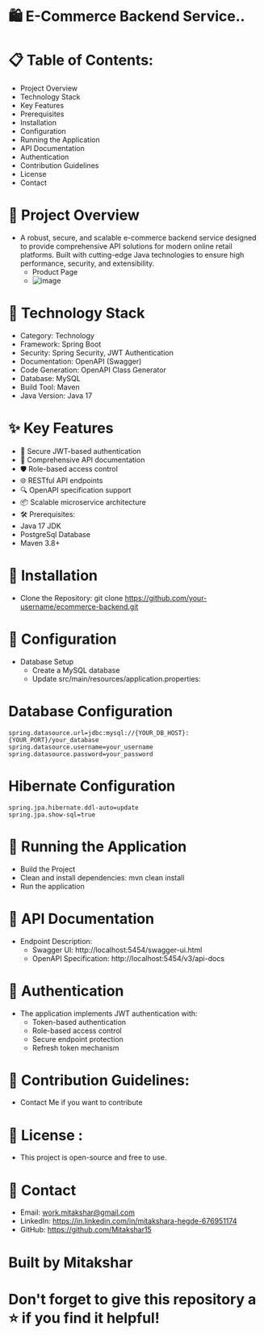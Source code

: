 # 🛍️ E-Commerce Backend Service..

# 📋 Table of Contents:
 * Project Overview
* Technology Stack
* Key Features
* Prerequisites
* Installation
* Configuration
* Running the Application
* API Documentation
* Authentication
* Contribution Guidelines
* License
* Contact

# 🌟 Project Overview
* A robust, secure, and scalable e-commerce backend service designed to provide comprehensive API solutions for modern online retail platforms. Built with cutting-edge Java technologies to ensure high performance, security, and extensibility.
  * Product Page
  * ![image](https://github.com/user-attachments/assets/f47f0fc6-335a-4c9e-a0b7-439b507203df)





# 🚀 Technology Stack
* Category:	Technology
* Framework:	Spring Boot
* Security:	Spring Security, JWT Authentication
* Documentation:	OpenAPI (Swagger)
* Code Generation:	OpenAPI Class Generator
* Database:	MySQL
* Build Tool:	Maven
* Java Version:	Java 17

# ✨ Key Features
* 🔐 Secure JWT-based authentication
* 📄 Comprehensive API documentation
* 🛡️ Role-based access control
* 🌐 RESTful API endpoints
* 🔍 OpenAPI specification support
* 📦 Scalable microservice architecture
* 🛠️ Prerequisites:
* Java 17 JDK
* PostgreSql Database
* Maven 3.8+


# 🔧 Installation
* Clone the Repository: git clone https://github.com/your-username/ecommerce-backend.git

# 📝 Configuration
* Database Setup
   * Create a MySQL database
   * Update src/main/resources/application.properties:

# Database Configuration
    spring.datasource.url=jdbc:mysql://{YOUR_DB_HOST}:{YOUR_PORT}/your_database
    spring.datasource.username=your_username
    spring.datasource.password=your_password

# Hibernate Configuration
    spring.jpa.hibernate.ddl-auto=update
    spring.jpa.show-sql=true

# 🚀 Running the Application
* Build the Project
* Clean and install dependencies: mvn clean install
* Run the application

# 📖 API Documentation
* Endpoint Description:
  * Swagger UI:	http://localhost:5454/swagger-ui.html
  * OpenAPI Specification:	http://localhost:5454/v3/api-docs

# 🔐 Authentication
* The application implements JWT authentication with:
  * Token-based authentication
  * Role-based access control
  * Secure endpoint protection
  * Refresh token mechanism

# 🤝 Contribution Guidelines: 
* Contact Me if you want to contribute

# 📄 License : 
* This project is open-source and free to use.

# 👤 Contact
* Email: work.mitakshar@gmail.com
* LinkedIn: https://in.linkedin.com/in/mitakshara-hegde-676951174
* GitHub: https://github.com/Mitakshar15

# Built by Mitakshar

# Don't forget to give this repository a ⭐ if you find it helpful!
